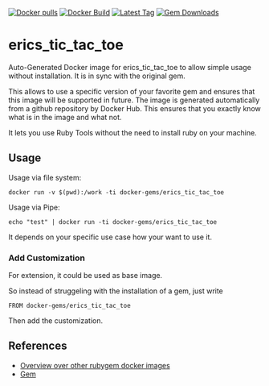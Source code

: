 [![Docker pulls](https://img.shields.io/docker/pulls/rubygem/erics_tic_tac_toe.svg)](https://hub.docker.com/r/rubygem/erics_tic_tac_toe/)
[![Docker Build](https://img.shields.io/docker/automated/rubygem/erics_tic_tac_toe.svg)](https://hub.docker.com/r/rubygem/erics_tic_tac_toe/)
[![Latest Tag](https://img.shields.io/github/tag/docker-rubygem/erics_tic_tac_toe.svg)](https://hub.docker.com/r/rubygem/erics_tic_tac_toe/)
[![Gem Downloads](https://img.shields.io/gem/dt/erics_tic_tac_toe.svg)](https://rubygems.org/gems/erics_tic_tac_toe/)
# erics_tic_tac_toe

Auto-Generated Docker image for erics_tic_tac_toe to allow simple usage without installation.
It is in sync with the original gem.

This allows to use a specific version of your favorite gem and ensures that this image will be supported in future.
The image is generated automatically from a github repository by Docker Hub.
This ensures that you exactly know what is in the image and what not.

It lets you use Ruby Tools without the need to install ruby on your machine.

## Usage

Usage via file system:

`docker run -v $(pwd):/work -ti docker-gems/erics_tic_tac_toe`

Usage via Pipe:

`echo "test" | docker run -ti docker-gems/erics_tic_tac_toe`

It depends on your specific use case how your want to use it.

### Add Customization

For extension, it could be used as base image.

So instead of struggeling with the installation of a gem, just write

`FROM docker-gems/erics_tic_tac_toe`

Then add the customization.

## References

 - [Overview over other rubygem docker images](https://github.com/thinkbot/docker-rubygem)
 - [Gem](https://rubygems.org/gems/erics_tic_tac_toe/)
